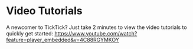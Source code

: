 # Video Tutorials
A newcomer to TickTick? Just take 2 minutes to view the video tutorials to quickly get started: [https://www.youtube.com/watch?feature=player_embedded&v=4C88RGYMKOY  ](https://www.youtube.com/watch?feature=player_embedded&v=4C88RGYMKOY  )
